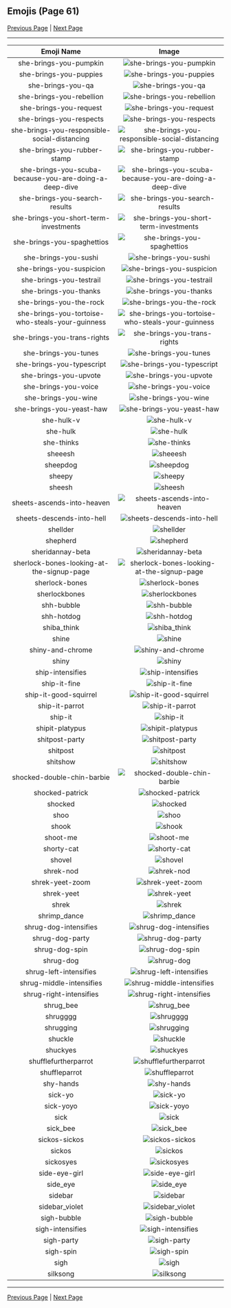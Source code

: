 
## Emojis (Page 61)

[Previous Page](/docs/hny/page-s-0060.md)
  | [Next Page](/docs/hny/page-s-0062.md)

<hr />

|Emoji Name|Image|
| :-: | :-: |
|she-brings-you-pumpkin| ![she-brings-you-pumpkin](/emojis/hny/she-brings-you-pumpkin.png)|
|she-brings-you-puppies| ![she-brings-you-puppies](/emojis/hny/she-brings-you-puppies.png)|
|she-brings-you-qa| ![she-brings-you-qa](/emojis/hny/she-brings-you-qa.gif)|
|she-brings-you-rebellion| ![she-brings-you-rebellion](/emojis/hny/she-brings-you-rebellion.png)|
|she-brings-you-request| ![she-brings-you-request](/emojis/hny/she-brings-you-request.png)|
|she-brings-you-respects| ![she-brings-you-respects](/emojis/hny/she-brings-you-respects.png)|
|she-brings-you-responsible-social-distancing| ![she-brings-you-responsible-social-distancing](/emojis/hny/she-brings-you-responsible-social-distancing.png)|
|she-brings-you-rubber-stamp| ![she-brings-you-rubber-stamp](/emojis/hny/she-brings-you-rubber-stamp.png)|
|she-brings-you-scuba-because-you-are-doing-a-deep-dive| ![she-brings-you-scuba-because-you-are-doing-a-deep-dive](/emojis/hny/she-brings-you-scuba-because-you-are-doing-a-deep-dive.png)|
|she-brings-you-search-results| ![she-brings-you-search-results](/emojis/hny/she-brings-you-search-results.png)|
|she-brings-you-short-term-investments| ![she-brings-you-short-term-investments](/emojis/hny/she-brings-you-short-term-investments.png)|
|she-brings-you-spaghettios| ![she-brings-you-spaghettios](/emojis/hny/she-brings-you-spaghettios.png)|
|she-brings-you-sushi| ![she-brings-you-sushi](/emojis/hny/she-brings-you-sushi.png)|
|she-brings-you-suspicion| ![she-brings-you-suspicion](/emojis/hny/she-brings-you-suspicion.png)|
|she-brings-you-testrail| ![she-brings-you-testrail](/emojis/hny/she-brings-you-testrail.png)|
|she-brings-you-thanks| ![she-brings-you-thanks](/emojis/hny/she-brings-you-thanks.png)|
|she-brings-you-the-rock| ![she-brings-you-the-rock](/emojis/hny/she-brings-you-the-rock.png)|
|she-brings-you-tortoise-who-steals-your-guinness| ![she-brings-you-tortoise-who-steals-your-guinness](/emojis/hny/she-brings-you-tortoise-who-steals-your-guinness.png)|
|she-brings-you-trans-rights| ![she-brings-you-trans-rights](/emojis/hny/she-brings-you-trans-rights.png)|
|she-brings-you-tunes| ![she-brings-you-tunes](/emojis/hny/she-brings-you-tunes.png)|
|she-brings-you-typescript| ![she-brings-you-typescript](/emojis/hny/she-brings-you-typescript.png)|
|she-brings-you-upvote| ![she-brings-you-upvote](/emojis/hny/she-brings-you-upvote.png)|
|she-brings-you-voice| ![she-brings-you-voice](/emojis/hny/she-brings-you-voice.png)|
|she-brings-you-wine| ![she-brings-you-wine](/emojis/hny/she-brings-you-wine.png)|
|she-brings-you-yeast-haw| ![she-brings-you-yeast-haw](/emojis/hny/she-brings-you-yeast-haw.png)|
|she-hulk-v| ![she-hulk-v](/emojis/hny/she-hulk-v.png)|
|she-hulk| ![she-hulk](/emojis/hny/she-hulk.jpg)|
|she-thinks| ![she-thinks](/emojis/hny/she-thinks.png)|
|sheeesh| ![sheeesh](/emojis/hny/sheeesh.png)|
|sheepdog| ![sheepdog](/emojis/hny/sheepdog.jpg)|
|sheepy| ![sheepy](/emojis/hny/sheepy.gif)|
|sheesh| ![sheesh](/emojis/hny/sheesh.png)|
|sheets-ascends-into-heaven| ![sheets-ascends-into-heaven](/emojis/hny/sheets-ascends-into-heaven.gif)|
|sheets-descends-into-hell| ![sheets-descends-into-hell](/emojis/hny/sheets-descends-into-hell.gif)|
|shellder| ![shellder](/emojis/hny/shellder.png)|
|shepherd| ![shepherd](/emojis/hny/shepherd.png)|
|sheridannay-beta| ![sheridannay-beta](/emojis/hny/sheridannay-beta.png)|
|sherlock-bones-looking-at-the-signup-page| ![sherlock-bones-looking-at-the-signup-page](/emojis/hny/sherlock-bones-looking-at-the-signup-page.png)|
|sherlock-bones| ![sherlock-bones](/emojis/hny/sherlock-bones.png)|
|sherlockbones| ![sherlockbones](/emojis/hny/sherlockbones.png)|
|shh-bubble| ![shh-bubble](/emojis/hny/shh-bubble.gif)|
|shh-hotdog| ![shh-hotdog](/emojis/hny/shh-hotdog.png)|
|shiba_think| ![shiba_think](/emojis/hny/shiba_think.png)|
|shine| ![shine](/emojis/hny/shine.png)|
|shiny-and-chrome| ![shiny-and-chrome](/emojis/hny/shiny-and-chrome.gif)|
|shiny| ![shiny](/emojis/hny/shiny.gif)|
|ship-intensifies| ![ship-intensifies](/emojis/hny/ship-intensifies.gif)|
|ship-it-fine| ![ship-it-fine](/emojis/hny/ship-it-fine.png)|
|ship-it-good-squirrel| ![ship-it-good-squirrel](/emojis/hny/ship-it-good-squirrel.png)|
|ship-it-parrot| ![ship-it-parrot](/emojis/hny/ship-it-parrot.gif)|
|ship-it| ![ship-it](/emojis/hny/ship-it.png)|
|shipit-platypus| ![shipit-platypus](/emojis/hny/shipit-platypus.jpg)|
|shitpost-party| ![shitpost-party](/emojis/hny/shitpost-party.gif)|
|shitpost| ![shitpost](/emojis/hny/shitpost.png)|
|shitshow| ![shitshow](/emojis/hny/shitshow.png)|
|shocked-double-chin-barbie| ![shocked-double-chin-barbie](/emojis/hny/shocked-double-chin-barbie.png)|
|shocked-patrick| ![shocked-patrick](/emojis/hny/shocked-patrick.gif)|
|shocked| ![shocked](/emojis/hny/shocked.png)|
|shoo| ![shoo](/emojis/hny/shoo.gif)|
|shook| ![shook](/emojis/hny/shook.gif)|
|shoot-me| ![shoot-me](/emojis/hny/shoot-me.gif)|
|shorty-cat| ![shorty-cat](/emojis/hny/shorty-cat.png)|
|shovel| ![shovel](/emojis/hny/shovel.png)|
|shrek-nod| ![shrek-nod](/emojis/hny/shrek-nod.gif)|
|shrek-yeet-zoom| ![shrek-yeet-zoom](/emojis/hny/shrek-yeet-zoom.gif)|
|shrek-yeet| ![shrek-yeet](/emojis/hny/shrek-yeet.png)|
|shrek| ![shrek](/emojis/hny/shrek.png)|
|shrimp_dance| ![shrimp_dance](/emojis/hny/shrimp_dance.gif)|
|shrug-dog-intensifies| ![shrug-dog-intensifies](/emojis/hny/shrug-dog-intensifies.gif)|
|shrug-dog-party| ![shrug-dog-party](/emojis/hny/shrug-dog-party.gif)|
|shrug-dog-spin| ![shrug-dog-spin](/emojis/hny/shrug-dog-spin.gif)|
|shrug-dog| ![shrug-dog](/emojis/hny/shrug-dog.png)|
|shrug-left-intensifies| ![shrug-left-intensifies](/emojis/hny/shrug-left-intensifies.gif)|
|shrug-middle-intensifies| ![shrug-middle-intensifies](/emojis/hny/shrug-middle-intensifies.gif)|
|shrug-right-intensifies| ![shrug-right-intensifies](/emojis/hny/shrug-right-intensifies.gif)|
|shrug_bee| ![shrug_bee](/emojis/hny/shrug_bee.png)|
|shrugggg| ![shrugggg](/emojis/hny/shrugggg.gif)|
|shrugging| ![shrugging](/emojis/hny/shrugging.gif)|
|shuckle| ![shuckle](/emojis/hny/shuckle.png)|
|shuckyes| ![shuckyes](/emojis/hny/shuckyes.gif)|
|shufflefurtherparrot| ![shufflefurtherparrot](/emojis/hny/shufflefurtherparrot.gif)|
|shuffleparrot| ![shuffleparrot](/emojis/hny/shuffleparrot.gif)|
|shy-hands| ![shy-hands](/emojis/hny/shy-hands.jpg)|
|sick-yo| ![sick-yo](/emojis/hny/sick-yo.gif)|
|sick-yoyo| ![sick-yoyo](/emojis/hny/sick-yoyo.gif)|
|sick| ![sick](/emojis/hny/sick.png)|
|sick_bee| ![sick_bee](/emojis/hny/sick_bee.png)|
|sickos-sickos| ![sickos-sickos](/emojis/hny/sickos-sickos.png)|
|sickos| ![sickos](/emojis/hny/sickos.png)|
|sickosyes| ![sickosyes](/emojis/hny/sickosyes.gif)|
|side-eye-girl| ![side-eye-girl](/emojis/hny/side-eye-girl.gif)|
|side_eye| ![side_eye](/emojis/hny/side_eye.png)|
|sidebar| ![sidebar](/emojis/hny/sidebar.jpg)|
|sidebar_violet| ![sidebar_violet](/emojis/hny/sidebar_violet.png)|
|sigh-bubble| ![sigh-bubble](/emojis/hny/sigh-bubble.gif)|
|sigh-intensifies| ![sigh-intensifies](/emojis/hny/sigh-intensifies.gif)|
|sigh-party| ![sigh-party](/emojis/hny/sigh-party.gif)|
|sigh-spin| ![sigh-spin](/emojis/hny/sigh-spin.gif)|
|sigh| ![sigh](/emojis/hny/sigh.png)|
|silksong| ![silksong](/emojis/hny/silksong.png)|

<hr/>

[Previous Page](/docs/hny/page-s-0060.md)
  | [Next Page](/docs/hny/page-s-0062.md)
